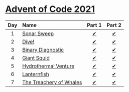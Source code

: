 [Advent of Code 2021](https://adventofcode.com/2021)
====================================================

|Day  |Name                             |Part 1                         |Part 2                         |
|:---:|:--------------------------------|:-----------------------------:|:-----------------------------:|
|1    |[Sonar Sweep][Day1]              |[&#10004;](./Day1/part1.dart)  |[&#10004;](./Day1/part2.dart)  |
|2    |[Dive!][Day2]                    |[&#10004;](./Day2/part1.dart)  |[&#10004;](./Day2/part2.dart)  |
|3    |[Binary Diagnostic][Day3]        |[&#10004;](./Day3/part1.dart)  |[&#10004;](./Day3/part2.dart)  |
|4    |[Giant Squid][Day4]              |[&#10004;](./Day4/part1.dart)  |[&#10004;](./Day4/part2.dart)  |
|5    |[Hydrothermal Venture][Day5]     |[&#10004;](./Day5/part1.dart)  |[&#10004;](./Day5/part2.dart)  |
|6    |[Lanternfish][Day6]              |[&#10004;](./Day6/part1.dart)  |[&#10004;](./Day6/part2.dart)  |
|7    |[The Treachery of Whales][Day7]  |[&#10004;](./Day7/part1.dart)  |[&#10004;](./Day7/part2.dart)  |

[Day1]: https://adventofcode.com/2021/day/1
[Day2]: https://adventofcode.com/2021/day/2
[Day3]: https://adventofcode.com/2021/day/3
[Day4]: https://adventofcode.com/2021/day/4
[Day5]: https://adventofcode.com/2021/day/5
[Day6]: https://adventofcode.com/2021/day/6
[Day7]: https://adventofcode.com/2021/day/7

